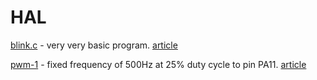 # HAL

[blink.c](blink.c) - very very basic program. 
[article](https://mcturra2000.wordpress.com/2021/09/03/k-i-s-s-stm32-hal-blinky-led/)

[pwm-1](pwm-1.c) - fixed frequency of 500Hz at 25% duty cycle to pin PA11. 
[article](https://mcturra2000.wordpress.com/2021/09/04/k-i-s-s-stm32f4-hal-pwm-fixed-frequency-and-duty-cycle/)

